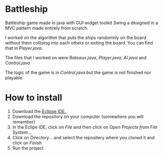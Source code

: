 # Battleship

Battleship game made in java with GUI widget toolkit Swing a designed in a MVC pattern made entirely from scratch.

I worked on the algorithm that puts the ships randomnly on the board without them collising into each others or exiting the board.
You can find that in _Player.java_.

The files that I worked on were _Bateaux.java_, _Player.java_, _AI.java_ and _Control.java_

The logic of the game is in _Control.java_ but the game is not finished nor playable.


# How to install 
1. Download the [Eclipse IDE.]( https://www.eclipse.org/downloads/packages/release/kepler/sr1/eclipse-ide-java-developers)
2. Download the repository on your computer (somewhere you will remember)
3. In the Eclipe IDE, click on _File_ and then click on _Open Projects from File System..._
4. Click on _Directory..._ and select the repositery where you cloned it and click on _Finish_
5. Run the project

